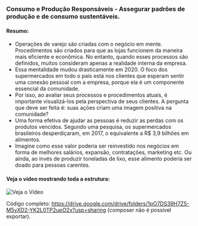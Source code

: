 ### Consumo e Produção Responsáveis - Assegurar padrões de produção e de consumo sustentáveis.

#### Resumo:

- Operações de varejo são criadas com o negócio em mente. Procedimentos são criados para que as lojas funcionem da maneira mais eficiente e econômica. No entanto, quando esses processos são definidos, muitos consideram apenas a realidade interna da empresa.
- Essa mentalidade mudou drasticamente em 2020. O foco dos supermercados em todo o país está nos clientes que esperam sentir uma conexão pessoal com a empresa, porque ela é um componente essencial da comunidade.
- Por isso, ao avaliar seus processos e procedimentos atuais, é importante visualizá-los pela perspectiva de seus clientes. A pergunta que deve ser feita é: suas ações criam uma imagem positiva na comunidade?
- Uma forma efetiva de ajudar as pessoas é reduzir as perdas com os produtos vencidos. Segundo uma pesquisa, os supermercados brasileiros desperdiçaram, em 2017, o equivalente a R$ 3,9 bilhões em alimentos.
- Imagine como esse valor poderia ser reinvestido nos negócios em forma de melhores salários, expansão, contratações, marketing etc. Ou ainda, ao invés de produzir toneladas de lixo, esse alimento poderia ser doado para pessoas carentes.

#### Veja o vídeo mostrando toda a estrutura:

![Veja o Vídeo](https://i.imgur.com/TDsUo5e.pnghttps://www.youtu.be/v6mKKqZcRPQ)

Código completo: https://drive.google.com/drive/folders/1pO7DS39H7Z5-M5yXD2-YK2L0TP2upO2x?usp=sharing (composer não é possível exportar).

